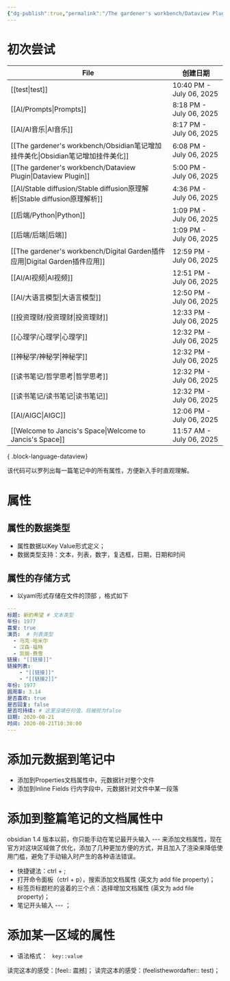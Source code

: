 ```yaml
---
{"dg-publish":true,"permalink":"/The gardener's workbench/Dataview Plugin/","noteIcon":""}
---
```




# 初次尝试

| File                                                                   | 创建日期                     |
| ---------------------------------------------------------------------- | ------------------------ |
| [[test\|test]]                                                      | 10:40 PM - July 06, 2025 |
| [[AI/Prompts\|Prompts]]                                             | 8:18 PM - July 06, 2025  |
| [[AI/AI音乐\|AI音乐]]                                                   | 8:17 PM - July 06, 2025  |
| [[The gardener's workbench/Obsidian笔记增加挂件美化\|Obsidian笔记增加挂件美化]]     | 6:08 PM - July 06, 2025  |
| [[The gardener's workbench/Dataview Plugin\|Dataview Plugin]]       | 5:00 PM - July 06, 2025  |
| [[AI/Stable diffusion/Stable diffusion原理解析\|Stable diffusion原理解析]]  | 4:36 PM - July 06, 2025  |
| [[后端/Python\|Python]]                                               | 1:09 PM - July 06, 2025  |
| [[后端/后端\|后端]]                                                       | 1:09 PM - July 06, 2025  |
| [[The gardener's workbench/Digital Garden插件应用\|Digital Garden插件应用]] | 12:59 PM - July 06, 2025 |
| [[AI/AI视频\|AI视频]]                                                   | 12:51 PM - July 06, 2025 |
| [[AI/大语言模型\|大语言模型]]                                                 | 12:50 PM - July 06, 2025 |
| [[投资理财/投资理财\|投资理财]]                                                 | 12:33 PM - July 06, 2025 |
| [[心理学/心理学\|心理学]]                                                    | 12:32 PM - July 06, 2025 |
| [[神秘学/神秘学\|神秘学]]                                                    | 12:32 PM - July 06, 2025 |
| [[读书笔记/哲学思考\|哲学思考]]                                                 | 12:32 PM - July 06, 2025 |
| [[读书笔记/读书笔记\|读书笔记]]                                                 | 12:32 PM - July 06, 2025 |
| [[AI/AIGC\|AIGC]]                                                   | 12:06 PM - July 06, 2025 |
| [[Welcome to Jancis's Space\|Welcome to Jancis's Space]]            | 11:57 AM - July 06, 2025 |

{ .block-language-dataview}


该代码可以罗列出每一篇笔记中的所有属性，方便新入手时直观理解。

# 属性
## 属性的数据类型
- 属性数据以Key Value形式定义；
- 数据类型支持：文本，列表，数字，复选框，日期，日期和时间

## 属性的存储方式
- 以yaml形式存储在文件的顶部 ，格式如下
```yaml
---
标题: 新的希望 # 文本类型
年份: 1977
喜爱: true
演员:  # 列表类型
  - 马克·哈米尔
  - 汉森·福特
  - 凯丽·费雪
链接: "[[链接]]" 
链接列表: 
	- "[[链接]]" 
	- "[[链接2]]"
年份: 1977 
圆周率: 3.14
是否喜欢: true 
是否回复: false 
是否可持续: # 这里没填任何值，将被视为false
日期: 2020-08-21 
时间: 2020-08-21T10:30:00
---
```

# 添加元数据到笔记中
- 添加到Properties文档属性中，元数据针对整个文件
- 添加到Inline Fields 行内字段中，元数据针对文件中某一段落

# 添加到整篇笔记的文档属性中
obsidian 1.4 版本以前，你只能手动在笔记最开头输入 --- 来添加文档属性，现在官方对这块区域做了优化，添加了几种更加方便的方式，并且加入了渲染来降低使用门槛，避免了手动输入时产生的各种语法错误。

- 快捷键法：ctrl + ;
- 打开命令面板（ctrl + p），搜索添加文档属性 (英文为 add file property)；
- 标签页标题栏的竖着的三个点：选择增加文档属性 (英文为 add file property)；
- 笔记开头输入 --- ；

# 添加某一区域的属性
- 语法格式： ```
key::value```

读完这本的感受：[feel:: 震撼]；
读完这本的感受：(feelisthewordafter:: test)；
